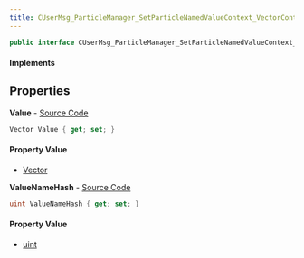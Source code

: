 ```yaml
---
title: CUserMsg_ParticleManager_SetParticleNamedValueContext_VectorContextValue
---
```


```csharp
public interface CUserMsg_ParticleManager_SetParticleNamedValueContext_VectorContextValue : ITypedProtobuf<CUserMsg_ParticleManager_SetParticleNamedValueContext_VectorContextValue>, INativeHandle
```

#### Implements

## Properties

**Value** - [Source Code](https://github.com/swiftly-solution/swiftlys2/blob/main/managed/src/SwiftlyS2.Generated/Protobufs/Interfaces/CUserMsg_ParticleManager_SetParticleNamedValueContext_VectorContextValue.cs#L16)

```csharp
Vector Value { get; set; }
```

#### Property Value

- [Vector](/docs/api/shared/natives/vector)

**ValueNameHash** - [Source Code](https://github.com/swiftly-solution/swiftlys2/blob/main/managed/src/SwiftlyS2.Generated/Protobufs/Interfaces/CUserMsg_ParticleManager_SetParticleNamedValueContext_VectorContextValue.cs#L13)

```csharp
uint ValueNameHash { get; set; }
```

#### Property Value

- [uint](https://learn.microsoft.com/dotnet/api/system.uint32)


